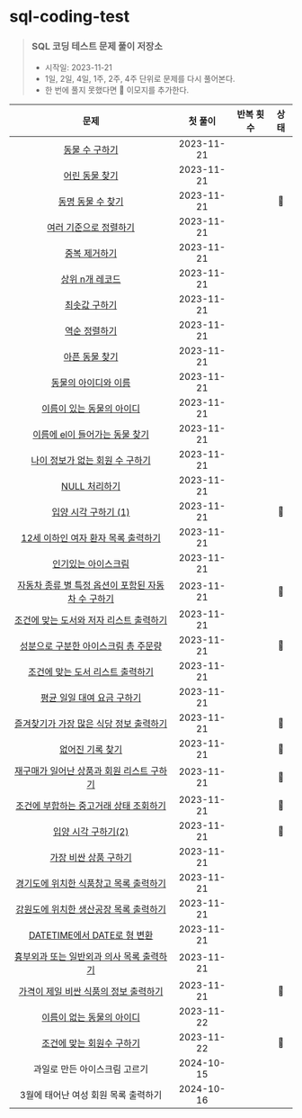 # sql-coding-test

> ### SQL 코딩 테스트 문제 풀이 저장소
>
> - 시작일: 2023-11-21
> - 1일, 2일, 4일, 1주, 2주, 4주 단위로 문제를 다시 풀어본다.
> - 한 번에 풀지 못했다면 🤔 이모지를 추가한다.

|              **문제**               |  **첫 풀이**  | **반복 횟수** | **상태** |
|:---------------------------------:|:----------:|:---------:|:------:|
|           [동물 수 구하기]()            | 2023-11-21 |           |        |
|           [어린 동물 찾기]()            | 2023-11-21 |           |        |
|          [동명 동물 수 찾기]()           | 2023-11-21 |           |   🤔   |
|         [여러 기준으로 정렬하기]()          | 2023-11-21 |           |        |
|            [중복 제거하기]()            | 2023-11-21 |           |        |
|           [상위 n개 레코드]()           | 2023-11-21 |           |        |
|            [최솟값 구하기]()            | 2023-11-21 |           |        |
|            [역순 정렬하기]()            | 2023-11-21 |           |        |
|           [아픈 동물 찾기]()            | 2023-11-21 |           |        |
|          [동물의 아이디와 이름]()          | 2023-11-21 |           |        |
|        [이름이 있는 동물의 아이디]()         | 2023-11-21 |           |        |
|      [이름에 el이 들어가는 동물 찾기]()       | 2023-11-21 |           |        |
|      [나이 정보가 없는 회원 수 구하기]()       | 2023-11-21 |           |        |
|           [NULL 처리하기]()           | 2023-11-21 |           |        |
|         [입양 시각 구하기 (1)]()         | 2023-11-21 |           |   🤔   |
|     [12세 이하인 여자 환자 목록 출력하기]()     | 2023-11-21 |           |        |
|          [인기있는 아이스크림]()           | 2023-11-21 |           |        |
| [자동차 종류 별 특정 옵션이 포함된 자동차 수 구하기]() | 2023-11-21 |           |   🤔   |
|    [조건에 맞는 도서와 저자 리스트 출력하기]()     | 2023-11-21 |           |        |
|     [성분으로 구분한 아이스크림 총 주문량]()      | 2023-11-21 |           |   🤔   |
|      [조건에 맞는 도서 리스트 출력하기]()       | 2023-11-21 |           |        |
|        [평균 일일 대여 요금 구하기]()        | 2023-11-21 |           |        |
|    [즐겨찾기가 가장 많은 식당 정보 출력하기]()     | 2023-11-21 |           |   🤔   |
|           [없어진 기록 찾기]()           | 2023-11-21 |           |   🤔   |
|    [재구매가 일어난 상품과 회원 리스트 구하기]()    | 2023-11-21 |           |   🤔   |
|     [조건에 부합하는 중고거래 상태 조회하기]()     | 2023-11-21 |           |   🤔   |
|         [입양 시각 구하기(2)]()          | 2023-11-21 |           |   🤔   |
|         [가장 비싼 상품 구하기]()          | 2023-11-21 |           |        |
|     [경기도에 위치한 식품창고 목록 출력하기]()     | 2023-11-21 |           |        |
|     [강원도에 위치한 생산공장 목록 출력하기]()     | 2023-11-21 |           |        |
|     [DATETIME에서 DATE로 형 변환]()     | 2023-11-21 |           |        |
|    [흉부외과 또는 일반외과 의사 목록 출력하기]()    | 2023-11-21 |           |        |
|     [가격이 제일 비싼 식품의 정보 출력하기]()     | 2023-11-21 |           |   🤔   |
|        [이름이 없는 동물의 아이디]()         | 2023-11-22 |           |        |
|        [조건에 맞는 회원수 구하기]()         | 2023-11-22 |           |   🤔   |
|         과일로 만든 아이스크림 고르기          | 2024-10-15 |           |        |
|       3월에 태어난 여성 회원 목록 출력하기       | 2024-10-16 |           |        |
